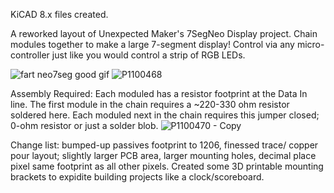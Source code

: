 KiCAD 8.x files created.

A reworked layout of Unexpected Maker's 7SegNeo Display project. Chain modules together to make a large 7-segment display! Control via any micro-controller just like you would control a strip of RGB LEDs.

![fart neo7seg good gif](https://github.com/user-attachments/assets/3b003526-7364-4982-a5ff-64db2d3d8d25)
![P1100468](https://github.com/user-attachments/assets/04991485-a8a6-4b6f-b4c0-e9e1891ce40b)

Assembly Required:
Each moduled has a resistor footprint at the Data In line. The first module in the chain requires a ~220-330 ohm resistor soldered here. Each moduled next in the chain requires this jumper closed; 0-ohm resistor or just a solder blob.
![P1100470 - Copy](https://github.com/user-attachments/assets/85c101c0-1d2d-42f9-a69e-186f49d5e1fe)

Change list: bumped-up passives footprint to 1206, finessed trace/ copper pour layout; slightly larger PCB area, larger mounting holes, decimal place pixel same footprint as all other pixels.
Created some 3D printable mounting brackets to expidite building projects like a clock/scoreboard. 


